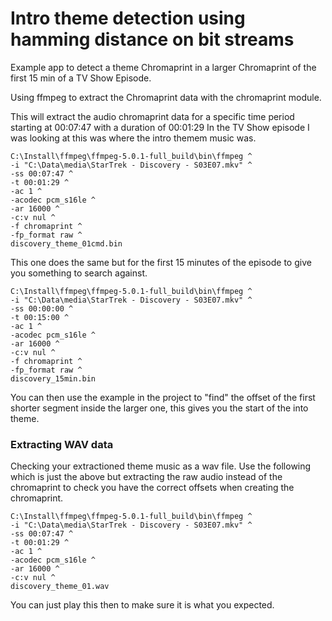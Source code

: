 # Intro theme detection using hamming distance on bit streams 

Example app to detect a theme Chromaprint in a larger Chromaprint of the first 15 min of a TV Show Episode.

Using ffmpeg to extract the Chromaprint data with the chromaprint module.

This will extract the audio chromaprint data for a specific time period starting at 00:07:47 with a duration of 00:01:29
In the TV Show episode I was looking at this was where the intro themem music was.
```
C:\Install\ffmpeg\ffmpeg-5.0.1-full_build\bin\ffmpeg ^
-i "C:\Data\media\StarTrek - Discovery - S03E07.mkv" ^
-ss 00:07:47 ^
-t 00:01:29 ^
-ac 1 ^
-acodec pcm_s16le ^
-ar 16000 ^
-c:v nul ^
-f chromaprint ^
-fp_format raw ^
discovery_theme_01cmd.bin
```
This one does the same but for the first 15 minutes of the episode to give you something to search against.
```
C:\Install\ffmpeg\ffmpeg-5.0.1-full_build\bin\ffmpeg ^
-i "C:\Data\media\StarTrek - Discovery - S03E07.mkv" ^
-ss 00:00:00 ^
-t 00:15:00 ^
-ac 1 ^
-acodec pcm_s16le ^
-ar 16000 ^
-c:v nul ^
-f chromaprint ^
-fp_format raw ^
discovery_15min.bin
```

You can then use the example in the project to "find" the offset of the first shorter segment inside the larger one, this gives you the start of the into theme.

### Extracting WAV data
Checking your extractioned theme music as a wav file.
Use the following which is just the above but extracting the raw audio instead of the chromaprint to check you have the correct offsets when creating the chromaprint.
```
C:\Install\ffmpeg\ffmpeg-5.0.1-full_build\bin\ffmpeg ^
-i "C:\Data\media\StarTrek - Discovery - S03E07.mkv" ^
-ss 00:07:47 ^
-t 00:01:29 ^
-ac 1 ^
-acodec pcm_s16le ^
-ar 16000 ^
-c:v nul ^
discovery_theme_01.wav
```
You can just play this then to make sure it is what you expected.
